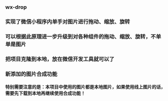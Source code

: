 ### wx-drop
### 实现了微信小程序内单手对图片进行拖动、缩放、旋转
### 可以根据此原理进一步升级到对各种组件的拖动、缩放、旋转，不单单是图片
### 把项目克隆到本地，放在微信开发工具就可以了
### 新添加的图片合成功能
#### 特别需要注意的是：本项目中使用的图片都是本地图片，如果使用线上图片的话，需要先下载到本地再继续使用合成功能！
